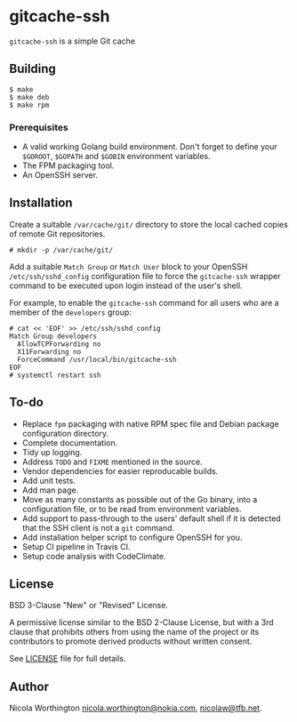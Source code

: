 # gitcache-ssh

`gitcache-ssh` is a simple Git cache

## Building

```
$ make
$ make deb
$ make rpm
```

### Prerequisites

* A valid working Golang build environment. Don't forget to define your
  `$GOROOT`, `$GOPATH` and `$GOBIN` environment variables.
* The FPM packaging tool.
* An OpenSSH server.

## Installation

Create a suitable `/var/cache/git/` directory to store the local cached copies
of remote Git repositories.

```
# mkdir -p /var/cache/git/
```

Add a suitable `Match Group` or `Match User` block to your OpenSSH
`/etc/ssh/sshd_config` configuration file to force the `gitcache-ssh` wrapper
command to be executed upon login instead of the user's shell.

For example, to enable the `gitcache-ssh` command for all users who are a member
of the `developers` group:

```
# cat << 'EOF' >> /etc/ssh/sshd_config
Match Group developers
  AllowTCPForwarding no
  X11Forwarding no
  ForceCommand /usr/local/bin/gitcache-ssh
EOF
# systemctl restart ssh
```

## To-do

* Replace `fpm` packaging with native RPM spec file and Debian package
  configuration directory.
* Complete documentation.
* Tidy up logging.
* Address `TODO` and `FIXME` mentioned in the source.
* Vendor dependencies for easier reproducable builds.
* Add unit tests.
* Add man page.
* Move as many constants as possible out of the Go binary, into a configuration
  file, or to be read from environment variables.
* Add support to pass-through to the users' default shell if it is detected
  that the SSH client is not a `git` command.
* Add installation helper script to configure OpenSSH for you.
* Setup CI pipeline in Travis CI.
* Setup code analysis with CodeClimate.

## License

BSD 3-Clause "New" or "Revised" License.

A permissive license similar to the BSD 2-Clause License, but with a 3rd clause
that prohibits others from using the name of the project or its contributors to
promote derived products without written consent.

See [LICENSE](LICENSE) file for full details.

## Author

Nicola Worthington <nicola.worthington@nokia.com>, <nicolaw@tfb.net>.

